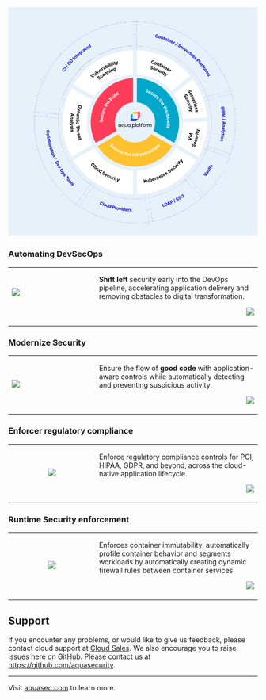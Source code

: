 ![Aqua use-cases](../../../images/aqua-use-cases.png)

### Automating DevSecOps

<table>
	<tr>
		<td width="35%"><a href="pages/devsecops.md"><img src="images/ecs-logo.png" /></a></p></td>
		<td>
			<p><b>Shift left</b> security early into the DevOps pipeline, accelerating application delivery and removing obstacles to digital transformation.</p>
			<p align="right"><a href="pages/devsecops.md"><img src="../images/launch-logo.png" width="200" /></a></p>
		</td>
	</tr> 
</table>

### Modernize Security
<table>
	<tr>
		<td width="35%"><img src="images/aws-amazon-eks.svg" /></a></td>
		<td>
			<p>Ensure the flow of <b>good code</b> with application-aware controls while automatically detecting and preventing suspicious activity.</p>
			<p align="right"><a href="pages/modernize.md"><img src="../images/launch-logo.png" width="200" /></a>
		</td>
	</tr>
</table>

### Enforcer regulatory compliance
<table>
	<tr>
		<td width="35%"><p align="center"><a href="pages/compliance.md"><img src="images/fargate-logo.png" /></a></p></td>
		<td>
			<p>Enforce regulatory compliance controls for PCI, HIPAA, GDPR, and beyond, across the cloud-native application lifecycle. </p>
			<p align="right"><a href="pages/compliance.md"><img src="../images/launch-logo.png" width="200" /></a></p>
		</td>
	</tr>
</table>

### Runtime Security enforcement
<table>
	<tr>
		<td width="35%"><p align="center"><a href="pages/runtime.md"><img src="images/lambda-logo.png" /></a></p></td>
		<td>
			<p>Enforces container immutability, automatically profile container behavior and segments workloads by automatically creating dynamic firewall rules between container services. </p>
			<p align="right"><a href="pages/runtime.md"><img src="../images/launch-logo.png" width="200" /></a></p>
		</td>
	</tr>
</table>


## Support
If you encounter any problems, or would like to give us feedback, please contact cloud support at [Cloud Sales](mailto:cloudsupport@aquasec.com). We also encourage you to raise issues here on GitHub. Please contact us at https://github.com/aquasecurity.

---
Visit [aquasec.com](https://www.aquasec.com/) to learn more.